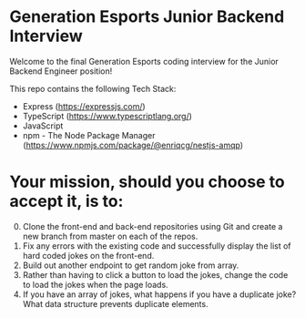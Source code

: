 # Generation Esports Junior Backend Interview

Welcome to the final Generation Esports coding interview for the Junior Backend Engineer position!

This repo contains the following Tech Stack:

- Express (https://expressjs.com/)
- TypeScript (https://www.typescriptlang.org/)
- JavaScript
- npm - The Node Package Manager (https://www.npmjs.com/package/@enriqcg/nestjs-amqp)

# Your mission, should you choose to accept it, is to:

0. Clone the front-end and back-end repositories using Git and create a new branch from master on each of the repos.
1. Fix any errors with the existing code and successfully display the list of hard coded jokes on the front-end.
2. Build out another endpoint to get random joke from array.
3. Rather than having to click a button to load the jokes, change the code to load the jokes when the page loads.
4. If you have an array of jokes, what happens if you have a duplicate joke? What data structure prevents duplicate elements.
